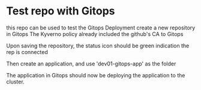 # Test repo with Gitops

this repo can be used to test the Gitops Deployment
create a new repository in Gitops
The Kyverno policy already included the github's CA to Gitops

Upon saving the repository, the status icon should be green indication the rep is connected

Then create an application, and use 'dev01-gitops-app' as the folder

The application in Gitops should now be deploying the application to the cluster.
